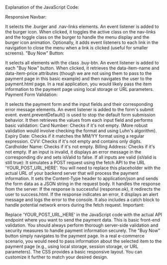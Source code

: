Explanation of the JavaScript Code:

Responsive Navbar:

It selects the .burger and .nav-links elements.
An event listener is added to the burger icon. When clicked, it toggles the active class on the nav-links and the toggle class on the burger to handle the menu display and the burger icon animation.
Optionally, it adds event listeners to each link in the navigation to close the menu when a link is clicked (useful for smaller screens).
"Buy Now" Button:

It selects all elements with the class .buy-btn.
An event listener is added to each "Buy Now" button. When clicked, it retrieves the data-item-name and data-item-price attributes (though we are not using them to pass to the payment page in this basic example) and then navigates the user to the payment.html page. In a real application, you would likely pass the item information to the payment page using local storage or URL parameters.
Payment Form Validation:

It selects the payment form and the input fields and their corresponding error message elements.
An event listener is added to the form's submit event.
event.preventDefault() is used to stop the default form submission behavior.
It then retrieves the values from each input field and performs basic validation:
Card Number: Checks if it's not empty. (More robust validation would involve checking the format and using Luhn's algorithm).
Expiry Date: Checks if it matches the MM/YY format using a regular expression.
CVV: Checks if it's not empty and contains only digits.
Cardholder Name: Checks if it's not empty.
Billing Address: Checks if it's not empty.
If an input is invalid, it displays an error message in the corresponding div and sets isValid to false.
If all inputs are valid (isValid is still true):
It simulates a POST request using the fetch API to the URL 'YOUR_POST_URL_HERE'. You will need to replace this placeholder with the actual URL of your backend server that will process the payment information.
It sets the Content-Type header to application/json and sends the form data as a JSON string in the request body.
It handles the response from the server:
If the response is successful (response.ok), it redirects the user to success.html.
If the response indicates an error, it displays an alert message and logs the error to the console.
It also includes a catch block to handle potential network errors during the fetch request.
Important:

Replace 'YOUR_POST_URL_HERE' in the JavaScript code with the actual API endpoint where you want to send the payment data.
This is basic front-end validation. You should always perform thorough server-side validation and security measures to handle payment information securely.
The "Buy Now" button simply navigates to the payment page. In a real e-commerce scenario, you would need to pass information about the selected item to the payment page (e.g., using local storage, session storage, or URL parameters).
The CSS provides a basic responsive layout. You can customize it further to match your desired design.